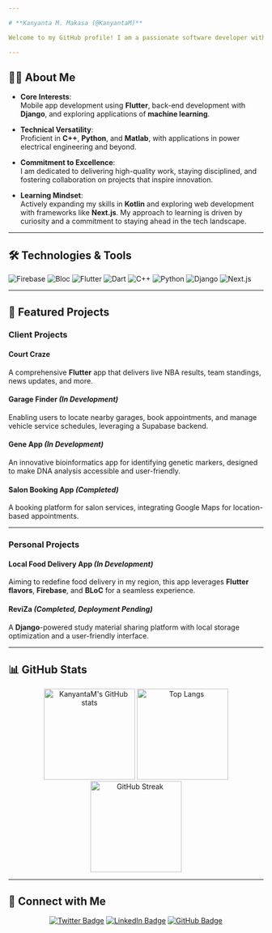 ```yaml
---

# **Kanyanta M. Makasa (@KanyantaM)**

Welcome to my GitHub profile! I am a passionate software developer with a focus on **Flutter**, **Django**, and **machine learning**, combining technical expertise with an eye for impactful and commercially viable projects. My goal is to deliver solutions that not only meet technical requirements but also drive meaningful change.

---
```


## **👨‍💻 About Me**

- **Core Interests**:  
  Mobile app development using **Flutter**, back-end development with **Django**, and exploring applications of **machine learning**.
  
- **Technical Versatility**:  
  Proficient in **C++**, **Python**, and **Matlab**, with applications in power electrical engineering and beyond.  

- **Commitment to Excellence**:  
  I am dedicated to delivering high-quality work, staying disciplined, and fostering collaboration on projects that inspire innovation.

- **Learning Mindset**:  
  Actively expanding my skills in **Kotlin** and exploring web development with frameworks like **Next.js**. My approach to learning is driven by curiosity and a commitment to staying ahead in the tech landscape.

---

## **🛠️ Technologies & Tools**

<div>
  <img src="https://img.shields.io/badge/firebase-ffca28?style=for-the-badge&logo=firebase&logoColor=black" alt="Firebase" />
  <img src="https://img.shields.io/badge/bloc-88D7F5?style=for-the-badge&logo=bloc&logoColor=white" alt="Bloc" />
  <img src="https://img.shields.io/badge/flutter-02569B?style=for-the-badge&logo=flutter&logoColor=white" alt="Flutter" />
  <img src="https://img.shields.io/badge/dart-0175C2?style=for-the-badge&logo=dart&logoColor=white" alt="Dart" />
  <img src="https://img.shields.io/badge/C++-00599C?style=for-the-badge&logo=cplusplus&logoColor=white" alt="C++" />
  <img src="https://img.shields.io/badge/python-3776AB?style=for-the-badge&logo=python&logoColor=white" alt="Python" />
  <img src="https://img.shields.io/badge/django-092E20?style=for-the-badge&logo=django&logoColor=white" alt="Django" />
  <img src="https://img.shields.io/badge/next.js-000000?style=for-the-badge&logo=nextdotjs&logoColor=white" alt="Next.js" />
</div>

---

## **📱 Featured Projects**

### **Client Projects**

#### **Court Craze**  
A comprehensive **Flutter** app that delivers live NBA results, team standings, news updates, and more.

#### **Garage Finder** *(In Development)*  
Enabling users to locate nearby garages, book appointments, and manage vehicle service schedules, leveraging a Supabase backend.

#### **Gene App** *(In Development)*  
An innovative bioinformatics app for identifying genetic markers, designed to make DNA analysis accessible and user-friendly.

#### **Salon Booking App** *(Completed)*  
A booking platform for salon services, integrating Google Maps for location-based appointments.

---

### **Personal Projects**

#### **Local Food Delivery App** *(In Development)*  
Aiming to redefine food delivery in my region, this app leverages **Flutter flavors**, **Firebase**, and **BLoC** for a seamless experience.

#### **ReviZa** *(Completed, Deployment Pending)*  
A **Django**-powered study material sharing platform with local storage optimization and a user-friendly interface.

---

## **📊 GitHub Stats**

<div align="center">
  <img src="https://github-readme-stats.vercel.app/api?username=KanyantaM&show_icons=true&theme=radical&hide_border=true" alt="KanyantaM's GitHub stats" height="180"/>
  <img src="https://github-readme-stats.vercel.app/api/top-langs/?username=KanyantaM&layout=compact&theme=radical&hide_border=true" alt="Top Langs" height="180"/>
  <img src="https://github-readme-streak-stats.herokuapp.com/?user=KanyantaM&theme=radical&hide_border=true" alt="GitHub Streak" height="180"/>
</div>

---

## **🔗 Connect with Me**

<div align="center">
  <a href="https://twitter.com/Its_Kanyanta"><img src="https://img.shields.io/badge/-@Its_Kanyanta-1DA1F2?style=flat&logo=Twitter&logoColor=white" alt="Twitter Badge" /></a>
  <a href="https://www.linkedin.com/in/kanyanta-makasa/"><img src="https://img.shields.io/badge/-LinkedIn-blue?style=flat&logo=Linkedin&logoColor=white" alt="LinkedIn Badge" /></a>
  <a href="https://github.com/KanyantaM"><img src="https://img.shields.io/badge/-GitHub-181717?style=flat&logo=github&logoColor=white" alt="GitHub Badge" /></a>
</div>

